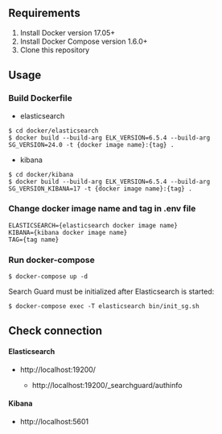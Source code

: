 ## Requirements

1. Install Docker version 17.05+
2. Install Docker Compose version 1.6.0+
3. Clone this repository

## Usage

### Build Dockerfile

* elasticsearch

```
$ cd docker/elasticsearch
$ docker build --build-arg ELK_VERSION=6.5.4 --build-arg SG_VERSION=24.0 -t {docker image name}:{tag} .
```

* kibana

```
$ cd docker/kibana
$ docker build --build-arg ELK_VERSION=6.5.4 --build-arg SG_VERSION_KIBANA=17 -t {docker image name}:{tag} .
```

### Change docker image name and tag in .env file

```
ELASTICSEARCH={elasticsearch docker image name}
KIBANA={kibana docker image name}
TAG={tag name}
```

### Run docker-compose

```
$ docker-compose up -d
```

Search Guard must be initialized after Elasticsearch is started:

```
$ docker-compose exec -T elasticsearch bin/init_sg.sh
```

## Check connection

#### Elasticsearch

* http://localhost:19200/

    * http://localhost:19200/_searchguard/authinfo

#### Kibana

* http://localhost:5601

